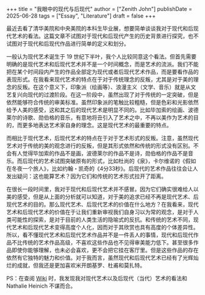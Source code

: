 +++
title = "我眼中的现代与后现代"
author = ["Zenith John"]
publishDate = 2025-06-28
tags = ["Essay", "Literature"]
draft = false
+++

最近去看了清华美院和中央美院的本科生毕业展，想要简单谈谈我对于现代和后现代艺术的看法。这篇文章不试图对于现代和后现代产生的历史背景进行探究，也不试图对于现代和后现代作品进行简单的定义和划分。

一般认为现代艺术诞生于 19 世纪下半叶，我个人比较同意这个看法。但首先需要明确的是现代艺术和后现代艺术并不是一个时间概念，而是艺术的流派。我们不能把在某个时间段内产生的作品全部定为现代或者后现代艺术作品，而是要看作品的表现形式。在我看来现代艺术的特点在于对于传统理念的反叛，尤其是对于美的理念的反叛。在这个意义下，印象派（绘画等）、浪漫主义（文学、音乐）就是从文艺复兴向现代的过渡阶段。在这一阶段中，虽然出现了对于传统的一定突破，但是依然能够符合传统的审美标准。虽然印象派的笔触比较粗糙，但是色彩和光影依然给予人美的感受，这和其之后的现代艺术是明显不同的。比如毕加索的绘画、波德莱尔的诗歌、勋伯格的音乐，有意地将丑引入了艺术之中，不再以美作为艺术的目的，而更多地表达艺术家自身的理念。这是现代艺术的最重要的特点。

而相比于现代艺术，后现代艺术的特点在于对于艺术形式的反叛。注意，虽然现代艺术对于传统的美的观念进行的反叛，但是其形式依然和传统的形式没有区别。不会有人觉得毕加索的作品不是画，波德莱尔的作品不是诗，勋伯格的作品不是音乐。而后现代的艺术试图突破原有的形式，比如杜尚的《泉》，卡尔维诺的《假如在冬夜一个旅人》，比如约翰・凯奇的《4分33秒》。后现代的艺术作品往往会让人发出疑问：这也能算艺术？因为它们和传统的艺术形式拉开了距离。

在很长一段时间里，我对于现代和后现代艺术并不感冒。因为它们确实很难给人以美的感受，但是从上面的分析就可以知道，对于美的追求已经不再是现代艺术、后现代艺术的目的。那么现代艺术、后现代艺术的价值在什么地方？在我看来，现代艺术和后现代艺术的价值在于让我们重新审视我们自身习以为常的观念，是对于人类可能性的探索，是对于目前的人类生活的隐喻式的反抗。和传统的艺术不同，现代艺术和后现代艺术变得高度个人化，因而对于其欣赏也具有高度的个体差异性。所以，看不懂现代艺术和后现代艺术作品并不是一件丢人的事情，现代和后现代作品不比传统的艺术作品高级，不喜欢这些作品也不见得审美能力低下。甚至很多作品即使你能够理解，也未必会喜欢，更不会把它挂在客厅里。但是这些作品的存在依然有它独特的魅力和价值。对于我而言，虽然现代和后现代艺术已经有了光辉灿烂的成就，但我还是更加喜欢米开朗基罗、杜甫和莫扎特。

PS：在查阅 [Wiki](https://en.wikipedia.org/wiki/Contemporary%5Fart) 时，我发现我对现代艺术以及后现代（当代）艺术的看法和 Nathalie Heinich 不谋而合。
